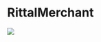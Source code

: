 # RittalMerchant

[![](https://jitpack.io/v/Rittalsd/RittalMerchant.svg)](https://jitpack.io/#Rittalsd/RittalMerchant)
